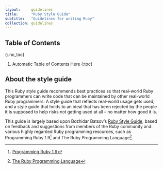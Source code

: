 ```yaml
---
layout:     guidelines
title:      "Ruby Style Guide"
subtitle:   "Guidelines for writing Ruby"
collection: guidelines
---
```


## Table of Contents
{:.no_toc}

1. Automatic Table of Contents Here
{:toc}

## About the style guide

This Ruby style guide recommends best practices so that real-world Ruby
programmers can write code that can be maintained by other real-world Ruby
programmers. A style guide that reflects real-world usage gets used, and a
style guide that holds to an ideal that has been rejected by the people it is
supposed to help risks not getting used at all &ndash; no matter how good it
is.

This guide is largely based upon Bozhidar Batsov’s 
[Ruby Style Guide][ruby-style-guide], based on feedback and suggestions from 
members of the Ruby community and various highly regarded Ruby programming 
resources, such as Programming Ruby 1.9[^programming-ruby] and 
The Ruby Programming Language[^the-ruby-programming-language].

[ruby-style-guide]: https://github.com/bbatsov/ruby-style-guide
[^programming-ruby]: [Programming Ruby 1.9](http://pragprog.com/book/ruby4/programming-ruby-1-9-2-0)
[^the-ruby-programming-language]: [The Ruby Programming Language](http://www.amazon.com/Ruby-Programming-Language-David-Flanagan/dp/0596516177)
